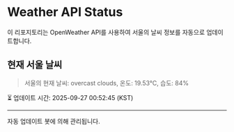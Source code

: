 
# Weather API Status

이 리포지토리는 OpenWeather API를 사용하여 서울의 날씨 정보를 자동으로 업데이트합니다.

## 현재 서울 날씨
> 서울의 현재 날씨: overcast clouds, 온도: 19.53°C, 습도: 84%

⏳ 업데이트 시간: 2025-09-27 00:52:45 (KST)

---
자동 업데이트 봇에 의해 관리됩니다.
